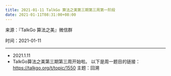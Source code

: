 ```yaml
---
title: 2021-01-11 TalkGo 算法之美第三期第三周第一阶段
date: 2021-01-11T08:31:00+08:00
---
```

来源：『TalkGo 算法之美』微信群

时间：2021-01-11

---

- 2021.1.11
- TalkGo算法之美第三期第三周开始啦。
  以下是周一题目的链接：https://talkgo.org/t/topic/1550
  主题：回溯

